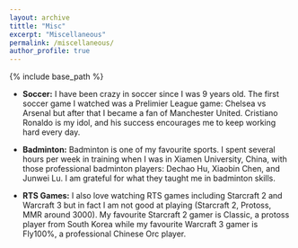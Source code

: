 ```yaml
---
layout: archive
tittle: "Misc"
excerpt: "Miscellaneous"
permalink: /miscellaneous/
author_profile: true
---
```

{% include base_path %}

* <b>Soccer:</b>
I have been crazy in soccer since I was 9 years old. The first soccer game I watched was a Prelimier League game: Chelsea vs Arsenal but after that I became a fan of Manchester United. Cristiano Ronaldo is my idol, and his success encourages me to keep working hard every day.

* <b>Badminton:</b>
Badminton is one of my favourite sports. I spent several hours per week in training when I was in Xiamen University, China, with those professional badminton players: Dechao Hu, Xiaobin Chen, and Junwei Lu. I am grateful for what they taught me in badminton skills.

* <b>RTS Games:</b>
I also love watching RTS games including Starcraft 2 and Warcraft 3 but in fact I am not good at playing (Starcraft 2, Protoss, MMR around 3000). My favourite Starcraft 2 gamer is Classic, a protoss player from South Korea while my favourite Warcraft 3 gamer is Fly100%, a professional Chinese Orc player.
